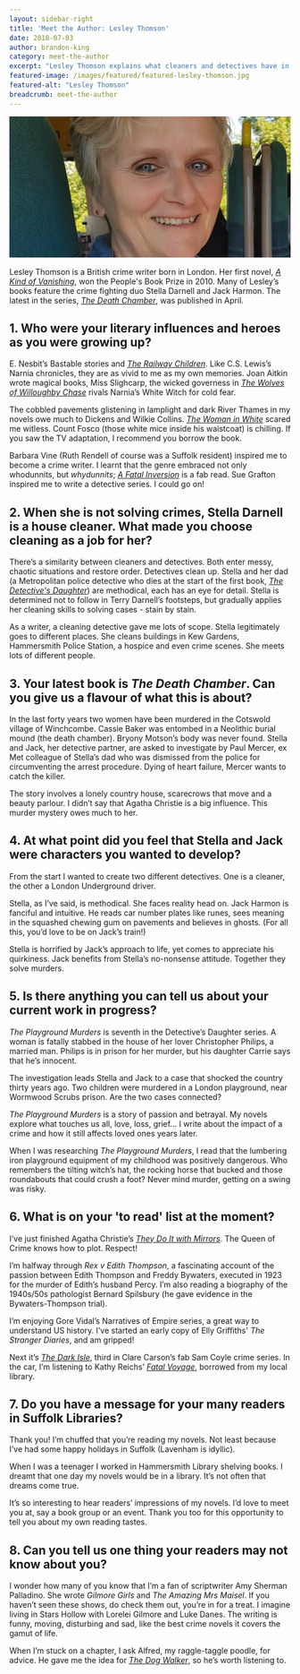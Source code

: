 ```yaml
---
layout: sidebar-right
title: 'Meet the Author: Lesley Thomson'
date: 2018-07-03
author: brandon-king
category: meet-the-author
excerpt: "Lesley Thomson explains what cleaners and detectives have in common, tells us about her next book and shares her impressive 'to read' list."
featured-image: /images/featured/featured-lesley-thomson.jpg
featured-alt: "Lesley Thomson"
breadcrumb: meet-the-author
---
```


![Lesley Thomson](/images/featured/featured-lesley-thomson.jpg)

Lesley Thomson is a British crime writer born in London. Her first novel, [<cite>A Kind of Vanishing</cite>](https://suffolk.spydus.co.uk/cgi-bin/spydus.exe/ENQ/OPAC/BIBENQ?BRN=561982), won the People's Book Prize in 2010. Many of Lesley’s books feature the crime fighting duo Stella Darnell and Jack Harmon. The latest in the series, [<cite>The Death Chamber</cite>](https://suffolk.spydus.co.uk/cgi-bin/spydus.exe/ENQ/OPAC/BIBENQ?BRN=2442310), was published in April.

## 1. Who were your literary influences and heroes as you were growing up?

E. Nesbit’s Bastable stories and [<cite>The Railway Children</cite>](https://suffolk.spydus.co.uk/cgi-bin/spydus.exe/ENQ/OPAC/BIBENQ?BRN=1931504). Like C.S. Lewis’s Narnia chronicles, they are as vivid to me as my own memories. Joan Aitkin wrote magical books, Miss Slighcarp, the wicked governess in [<cite>The Wolves of Willoughby Chase</cite>](https://suffolk.spydus.co.uk/cgi-bin/spydus.exe/ENQ/OPAC/BIBENQ?BRN=1831123) rivals Narnia’s White Witch for cold fear.

The cobbled pavements glistening in lamplight and dark River Thames in my novels owe much to Dickens and Wilkie Collins. [<cite>The Woman in White</cite>](https://suffolk.spydus.co.uk/cgi-bin/spydus.exe/ENQ/OPAC/BIBENQ?BRN=524917) scared me witless. Count Fosco (those white mice inside his waistcoat) is chilling. If you saw the TV adaptation, I recommend you borrow the book.

Barbara Vine (Ruth Rendell of course was a Suffolk resident) inspired me to become a crime writer. I learnt that the genre embraced not only whodunnits, but *whydunnits*; [<cite>A Fatal Inversion</cite>](https://suffolk.spydus.co.uk/cgi-bin/spydus.exe/ENQ/OPAC/BIBENQ?BRN=47421) is a fab read. Sue Grafton inspired me to write a detective series. I could go on!

## 2. When she is not solving crimes, Stella Darnell is a house cleaner. What made you choose cleaning as a job for her?

There’s a similarity between cleaners and detectives. Both enter messy, chaotic situations and restore order. Detectives clean up. Stella and her dad (a Metropolitan police detective who dies at the start of the first book, [<cite>The Detective's Daughter</cite>](https://suffolk.spydus.co.uk/cgi-bin/spydus.exe/ENQ/OPAC/BIBENQ?BRN=2348901)) are methodical, each has an eye for detail. Stella is determined not to follow in Terry Darnell’s footsteps, but gradually applies her cleaning skills to solving cases - stain by stain.

As a writer, a cleaning detective gave me lots of scope. Stella legitimately goes to different places. She cleans buildings in Kew Gardens, Hammersmith Police Station, a hospice and even crime scenes. She meets lots of different people.

## 3. Your latest book is <cite>The Death Chamber</cite>. Can you give us a flavour of what this is about?

In the last forty years two women have been murdered in the Cotswold village of Winchcombe. Cassie Baker was entombed in a Neolithic burial mound (the death chamber). Bryony Motson’s body was never found. Stella and Jack, her detective partner, are asked to investigate by Paul Mercer, ex Met colleague of Stella’s dad who was dismissed from the police for circumventing the arrest procedure. Dying of heart failure, Mercer wants to catch the killer.

The story involves a lonely country house, scarecrows that move and a beauty parlour. I didn’t say that Agatha Christie is a big influence. This murder mystery owes much to her.

## 4. At what point did you feel that Stella and Jack were characters you wanted to develop?

From the start I wanted to create two different detectives. One is a cleaner, the other a London Underground driver.

Stella, as I’ve said, is methodical. She faces reality head on. Jack Harmon is fanciful and intuitive. He reads car number plates like runes, sees meaning in the squashed chewing gum on pavements and believes in ghosts. (For all this, you’d love to be on Jack’s train!)

Stella is horrified by Jack’s approach to life, yet comes to appreciate his quirkiness. Jack benefits from Stella’s no-nonsense attitude. Together they solve murders.

## 5. Is there anything you can tell us about your current work in progress?

<cite>The Playground Murders</cite> is seventh in the Detective’s Daughter series. A woman is fatally stabbed in the house of her lover Christopher Philips, a married man. Philips is in prison for her murder, but his daughter Carrie says that he’s innocent.

The investigation leads Stella and Jack to a case that shocked the country thirty years ago. Two children were murdered in a London playground, near Wormwood Scrubs prison. Are the two cases connected?

<cite>The Playground Murders</cite> is a story of passion and betrayal. My novels explore what touches us all, love, loss, grief... I write about the impact of a crime and how it still affects loved ones years later.

When I was researching <cite>The Playground Murders</cite>, I read that the lumbering iron playground equipment of my childhood was positively dangerous. Who remembers the tilting witch’s hat, the rocking horse that bucked and those roundabouts that could crush a foot? Never mind murder, getting on a swing was risky.

## 6. What is on your 'to read' list at the moment?

I’ve just finished Agatha Christie’s [<cite>They Do It with Mirrors</cite>](https://suffolk.spydus.co.uk/cgi-bin/spydus.exe/ENQ/OPAC/BIBENQ?BRN=54770). The Queen of Crime knows how to plot. Respect!

I’m halfway through <cite>Rex v Edith Thompson</cite>, a fascinating account of the passion between Edith Thompson and Freddy Bywaters, executed in 1923 for the murder of Edith’s husband Percy. I’m also reading a biography of the 1940s/50s pathologist Bernard Spilsbury (he gave evidence in the Bywaters-Thompson trial).

I’m enjoying Gore Vidal’s Narratives of Empire series, a great way to understand US history. I’ve started an early copy of Elly Griffiths' <cite>The Stranger Diaries</cite>, and am gripped!

Next it’s [<cite>The Dark Isle</cite>](https://suffolk.spydus.co.uk/cgi-bin/spydus.exe/ENQ/OPAC/BIBENQ?BRN=2157825), third in Clare Carson’s fab Sam Coyle crime series. In the car, I’m listening to Kathy Reichs’ [<cite>Fatal Voyage</cite>](https://suffolk.spydus.co.uk/cgi-bin/spydus.exe/ENQ/OPAC/BIBENQ?BRN=426895), borrowed from my local library.

## 7. Do you have a message for your many readers in Suffolk Libraries?

Thank you! I’m chuffed that you’re reading my novels. Not least because I’ve had some happy holidays in Suffolk (Lavenham is idyllic).

When I was a teenager I worked in Hammersmith Library shelving books. I dreamt that one day my novels would be in a library. It’s not often that dreams come true.

It’s so interesting to hear readers’ impressions of my novels. I’d love to meet you at, say a book group or an event. Thank you too for this opportunity to tell you about my own reading tastes.

## 8. Can you tell us one thing your readers may not know about you?

I wonder how many of you know that I’m a fan of scriptwriter Amy Sherman Palladino. She wrote <cite>Gilmore Girls</cite> and <cite>The Amazing Mrs Maisel</cite>. If you haven’t seen these shows, do check them out, you’re in for a treat. I imagine living in Stars Hollow with Lorelei Gilmore and Luke Danes. The writing is funny, moving, disturbing and sad, like the best crime novels it covers the gamut of life.

When I’m stuck on a chapter, I ask Alfred, my raggle-taggle poodle, for advice. He gave me the idea for [<cite>The Dog Walker</cite>](https://suffolk.spydus.co.uk/cgi-bin/spydus.exe/ENQ/OPAC/BIBENQ?BRN=2200270), so he’s worth listening to.
